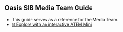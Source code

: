 
## Oasis SIB Media Team Guide

* This guide serves as a reference for the Media Team.
* [🌐 Explore with an interactive ATEM Mini](https://oasis-sib-atem-guide.vercel.app/)